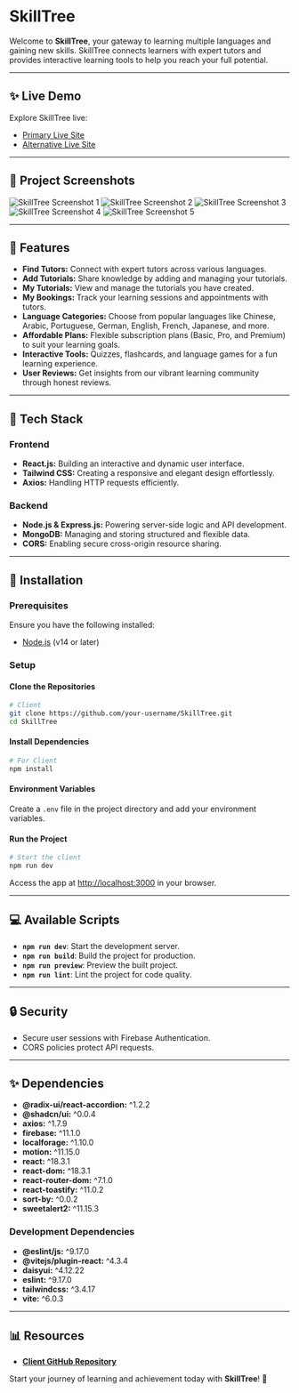 # SkillTree

Welcome to **SkillTree**, your gateway to learning multiple languages and gaining new skills. SkillTree connects learners with expert tutors and provides interactive learning tools to help you reach your full potential.

---

## ✨ Live Demo
Explore SkillTree live:
- [Primary Live Site](https://skilltree-e5057.web.app/)
- [Alternative Live Site](https://skilltree-e5057.firebaseapp.com/)

---

## 📸 Project Screenshots
![SkillTree Screenshot 1](skilltree1.png)
![SkillTree Screenshot 2](skilltree2.png)
![SkillTree Screenshot 3](skilltree3.png)
![SkillTree Screenshot 4](skilltree4.png)
![SkillTree Screenshot 5](skilltree5.png)

---

## 🌱 Features
- **Find Tutors:** Connect with expert tutors across various languages.
- **Add Tutorials:** Share knowledge by adding and managing your tutorials.
- **My Tutorials:** View and manage the tutorials you have created.
- **My Bookings:** Track your learning sessions and appointments with tutors.
- **Language Categories:** Choose from popular languages like Chinese, Arabic, Portuguese, German, English, French, Japanese, and more.
- **Affordable Plans:** Flexible subscription plans (Basic, Pro, and Premium) to suit your learning goals.
- **Interactive Tools:** Quizzes, flashcards, and language games for a fun learning experience.
- **User Reviews:** Get insights from our vibrant learning community through honest reviews.

---

## 🔧 Tech Stack
### Frontend
- **React.js:** Building an interactive and dynamic user interface.
- **Tailwind CSS:** Creating a responsive and elegant design effortlessly.
- **Axios:** Handling HTTP requests efficiently.

### Backend
- **Node.js & Express.js:** Powering server-side logic and API development.
- **MongoDB:** Managing and storing structured and flexible data.
- **CORS:** Enabling secure cross-origin resource sharing.

---

## 🔄 Installation
### Prerequisites
Ensure you have the following installed:
- [Node.js](https://nodejs.org/) (v14 or later)

### Setup
#### Clone the Repositories
```bash
# Client
git clone https://github.com/your-username/SkillTree.git
cd SkillTree
```

#### Install Dependencies
```bash
# For Client
npm install
```

#### Environment Variables
Create a `.env` file in the project directory and add your environment variables.

#### Run the Project
```bash
# Start the client
npm run dev
```

Access the app at [http://localhost:3000](http://localhost:3000) in your browser.

---

## 💻 Available Scripts
- **`npm run dev`**: Start the development server.
- **`npm run build`**: Build the project for production.
- **`npm run preview`**: Preview the built project.
- **`npm run lint`**: Lint the project for code quality.

---

## 🔒 Security
- Secure user sessions with Firebase Authentication.
- CORS policies protect API requests.

---

## ✨ Dependencies
- **@radix-ui/react-accordion:** ^1.2.2
- **@shadcn/ui:** ^0.0.4
- **axios:** ^1.7.9
- **firebase:** ^11.1.0
- **localforage:** ^1.10.0
- **motion:** ^11.15.0
- **react:** ^18.3.1
- **react-dom:** ^18.3.1
- **react-router-dom:** ^7.1.0
- **react-toastify:** ^11.0.2
- **sort-by:** ^0.0.2
- **sweetalert2:** ^11.15.3

### Development Dependencies
- **@eslint/js:** ^9.17.0
- **@vitejs/plugin-react:** ^4.3.4
- **daisyui:** ^4.12.22
- **eslint:** ^9.17.0
- **tailwindcss:** ^3.4.17
- **vite:** ^6.0.3

---

## 📊 Resources
- **[Client GitHub Repository](https://github.com/your-username/SkillTree)**

Start your journey of learning and achievement today with **SkillTree**! 🌱

